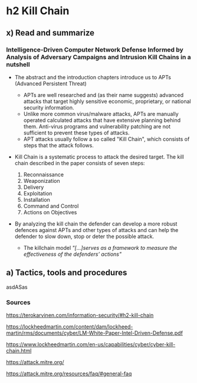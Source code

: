 # h2 Kill Chain

## x) Read and summarize

### Intelligence-Driven Computer Network Defense Informed by Analysis of Adversary Campaigns and Intrusion Kill Chains in a nutshell

* The abstract and the introduction chapters introduce us to APTs (Advanced Persistent Threat)
	* APTs are well researched and (as their name suggests) advanced attacks that target highly sensitive economic, proprietary, or
national security information.
	* Unlike more common virus/malware attacks, APTs are manually operated calculated attacks that have extensive planning behind them. Anti-virus programs and vulnerability patching are not sufficient to prevent these types of attacks.
	* APT attacks usually follow a so called "Kill Chain", which consists of steps that the attack follows.

* Kill Chain is a systematic process to attack the desired target. The kill chain described in the paper consists of seven steps:
	1. Reconnaissance
 	2. Weaponization
  	3. Delivery
  	4. Exploitation
  	5. Installation
  	6. Command and Control
  	7. Actions on Objectives

 * By analyzing the kill chain the defender can develop a more robust defences against APTs and other types of attacks and can help the defender to slow down, stop or deter the possible attack.
	* The killchain model *"[...]serves as a framework to measure the effectiveness of the defenders’ actions"*

## a) Tactics, tools and procedures

asdASas

### Sources

https://terokarvinen.com/information-security/#h2-kill-chain

https://lockheedmartin.com/content/dam/lockheed-martin/rms/documents/cyber/LM-White-Paper-Intel-Driven-Defense.pdf

https://www.lockheedmartin.com/en-us/capabilities/cyber/cyber-kill-chain.html

https://attack.mitre.org/

https://attack.mitre.org/resources/faq/#general-faq

